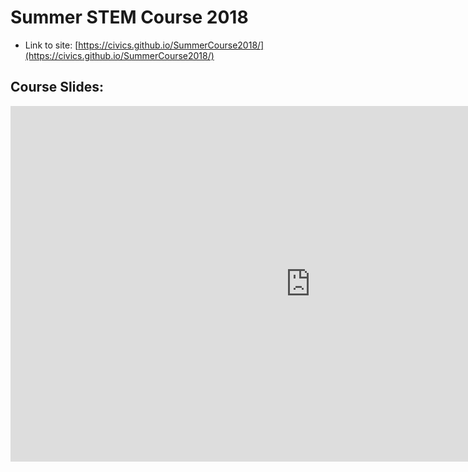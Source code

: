 # Summer STEM Course 2018

* Link to site: [https://civics.github.io/SummerCourse2018/](https://civics.github.io/SummerCourse2018/)

## Course Slides:

<iframe src="https://docs.google.com/presentation/d/e/2PACX-1vS8iaY05eq9ooqAaw4MNoZYJMg9lCvqENzmxriFlr2vXqdJtIuLWqO9G3DPEmk2JE1L8akWHfb3SJo2/embed?start=true&loop=false&delayms=3000" frameborder="0" width="960" height="569" allowfullscreen="true" mozallowfullscreen="true" webkitallowfullscreen="true"></iframe>
